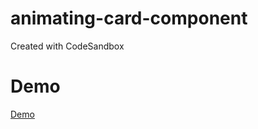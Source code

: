 # animating-card-component

Created with CodeSandbox

# Demo

[Demo](https://csb-05xvc-qhb95s1fo.vercel.app/)
